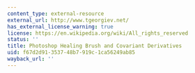 ```yaml
---
content_type: external-resource
external_url: http://www.tgeorgiev.net/
has_external_license_warning: true
license: https://en.wikipedia.org/wiki/All_rights_reserved
status: ''
title: Photoshop Healing Brush and Covariant Derivatives
uid: f67d2d91-3537-48b7-919c-1ca56249ab85
wayback_url: ''
---
```

